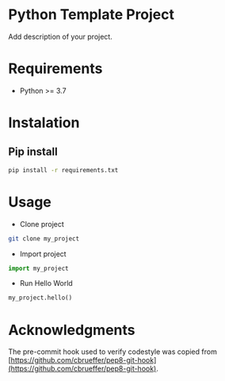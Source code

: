 Python Template Project
====================

Add description of your project.

# Requirements
* Python >= 3.7

# Instalation

## Pip install
```sh
pip install -r requirements.txt
```

# Usage
* Clone project
```sh
git clone my_project
```
* Import project
```py
import my_project
```
* Run Hello World
```py
my_project.hello()
```

# Acknowledgments
The pre-commit hook used to verify codestyle was copied from [https://github.com/cbrueffer/pep8-git-hook](https://github.com/cbrueffer/pep8-git-hook).
